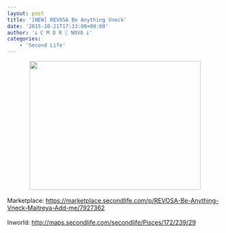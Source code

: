 ```yaml
---
layout: post
title: '[NEW] REVOSA Be Anything Vneck'
date: '2015-10-21T17:33:00+00:00'
author: '𐕣 C M D R ░ NOVA 𐕣'
categories:
    - 'Second Life'
---
```


<div style="clear: both; text-align: center;">
<a href="http://cmdr-nova.online/wp-content/uploads/2015/10/beanythingad.png" style="margin-left: 1em; margin-right: 1em;"><img border="0" height="300" src="http://cmdr-nova.online/wp-content/uploads/2015/10/beanythingad-300x225.png" width="400" /></a></div>
<br />
Marketplace: <a href="https://marketplace.secondlife.com/p/REVOSA-Be-Anything-Vneck-Maitreya-Add-me/7927362">https://marketplace.secondlife.com/p/REVOSA-Be-Anything-Vneck-Maitreya-Add-me/7927362</a><br />
<br />
Inworld: <a href="http://maps.secondlife.com/secondlife/Pisces/172/239/29">http://maps.secondlife.com/secondlife/Pisces/172/239/29</a>